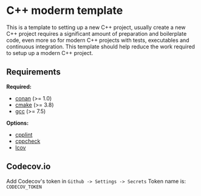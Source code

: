 # C++ moderm template

This is a template to setting up a new C++ project, usually create a new C++ project requires a significant amount of preparation and boilerplate code, even more so for modern C++ projects with tests, executables and continuous integration. This template should help reduce the work required to setup up a modern C++ project.

## Requirements

**Required:**

- [conan](https://conan.io/) (>= 1.0)
- [cmake](https://cmake.org/) (>= 3.8)
- [gcc](https://gcc.gnu.org/) (>= 7.5)

**Options:**

- [cpplint](https://github.com/cpplint/cpplint)
- [cppcheck](http://cppcheck.sourceforge.net/)
- [lcov](http://ltp.sourceforge.net/coverage/lcov.php)

## Codecov.io

Add Codecov's token in `Github -> Settings -> Secrets` Token name is: `CODECOV_TOKEN`